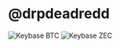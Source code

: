  # @drpdeadredd
 
![Keybase BTC](https://img.shields.io/keybase/btc/drpdeadredd?color=red&style=flat-square)
![Keybase ZEC](https://img.shields.io/keybase/zec/drpdeadredd?color=red&style=flat-square)

